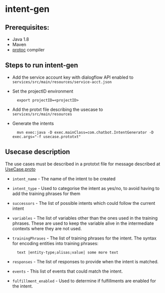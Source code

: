 # intent-gen

## Prerequisites:
  - Java 1.8
  - Maven
  - [protoc](https://github.com/protocolbuffers/protobuf/tree/master/src) compiler

## Steps to run intent-gen
- Add the service account key with dialogflow API enabled to `services/src/main/resources/service-acct.json`
- Set the projectID environment

        export projectID=<projectID>
- Add the protxt file describing the usecase to `services/src/main/resources`
- Generate the intents

        mvn exec:java -D exec.mainClass=com.chatbot.IntentGenerator -D exec.args="-f usecase.prototxt"

## Usecase description
The use cases must be described in a prototxt file for message described at [UseCase.proto](https://github.com/googleinterns/chatbot-framework-for-smbs/blob/master/intentgen/src/main/proto/UseCase.proto)
- `intent_name` - The name of the intent to be created
- `intent_type` - Used to categorise the intent as yes/no, to avoid having to add the training phrases for them
- `successors` - The list of possible intents which could follow the current intent
- `variables` - The list of variables other than the ones used in the training phrases. These are used to keep the variable alive in the intermediate contexts where they are not used.
- `trainingPhrases` - The list of training phrases for the intent. The syntax for encoding entities into training phrases:

        text |entity-type;alisas;value| some more text

- `responses` - The list of responses to provide when the intent is matched.
- `events` - This list of events that could match the intent.
- `fulfillment_enabled` - Used to determine if fulfillments are enabled for the intent.

